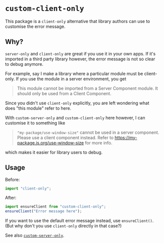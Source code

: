 # `custom-client-only`

This package is a `client-only` alternative that library authors can use to customise the error message.

## Why?

`server-only` and `client-only` are great if you use it in your own apps. If it's imported in a third party library however, the error message is not so clear to debug anymore.

For example, say I make a library where a particular module must be client-only. If you use the module in a server environment, you get

> This module cannot be imported from a Server Component module. It should only be used from a Client Component.

Since you didn't use `client-only` explicitly, you are left wondering what does "this module" refer to here.

With `custom-server-only` and `custom-client-only` here however, I can customise it to something like

> `"my-package/use-window-size"` cannot be used in a server component. Please use a client component instead. Refer to https://my-package.js.org/use-window-size for more info.

which makes it easier for library users to debug.

## Usage

Before:

```ts
import "client-only";
```

After:

```ts
import ensureClient from "custom-client-only";
ensureClient("Error message here");
```

If you want to use the default error message instead, use `ensureClient()`. (But why don't you use `client-only` directly in that case?)

See also [`custom-server-only`](https://www.npmjs.com/custom-server-only).
